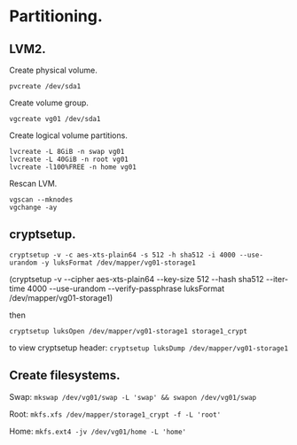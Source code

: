 # Partitioning.

## LVM2.

Create physical volume.

`pvcreate /dev/sda1`

Create volume group.

`vgcreate vg01 /dev/sda1`

Create logical volume partitions.

```
lvcreate -L 8GiB -n swap vg01
lvcreate -L 40GiB -n root vg01
lvcreate -l100%FREE -n home vg01
```

Rescan LVM.

```
vgscan --mknodes
vgchange -ay
```

## cryptsetup.

`cryptsetup -v -c aes-xts-plain64 -s 512 -h sha512 -i 4000 --use-urandom -y luksFormat /dev/mapper/vg01-storage1`

(cryptsetup -v --cipher aes-xts-plain64 --key-size 512 --hash sha512 --iter-time 4000 --use-urandom --verify-passphrase luksFormat /dev/mapper/vg01-storage1)

then

`cryptsetup luksOpen /dev/mapper/vg01-storage1 storage1_crypt`

to view cryptsetup header: `cryptsetup luksDump /dev/mapper/vg01-storage1`

## Create filesystems.

Swap: `mkswap /dev/vg01/swap -L 'swap' && swapon /dev/vg01/swap`

Root: `mkfs.xfs /dev/mapper/storage1_crypt -f -L 'root'`

Home: `mkfs.ext4 -jv /dev/vg01/home -L 'home'`
